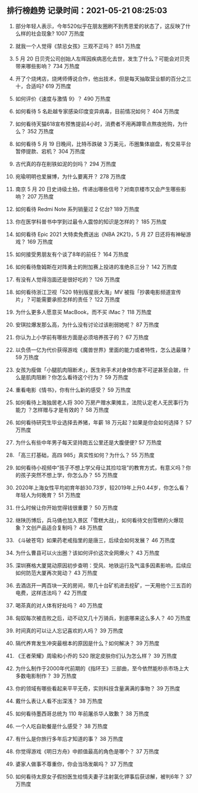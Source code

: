 
## 排行榜趋势 记录时间：2021-05-21 08:25:03
  
  1. 部分年轻人表示，今年520似乎在朋友圈刷不到秀恩爱的状态了，这反映了什么样的社会现象? 1007 万热度
    
  2. 就我一个人觉得《禁忌女孩》三观不正吗？ 851 万热度
    
  3. 5 月 20 日贝壳公司创始人左晖因疾病恶化去世，发生了什么？可能会对贝壳带来哪些影响？ 734 万热度
    
  4. 开了个烧烤店，烧烤师傅说合作，他出技术，但是每天抽取营业额的百分之三十，合适吗? 619 万热度
    
  5. 如何评价《速度与激情 9》？ 490 万热度
    
  6. 如何看待 5 名赴越专家感染印度变异病毒，目前情况如何？ 404 万热度
    
  7. 如何看待天猫618宣布预售提前4小时，消费者不用再蹲零点熬夜抢购，为什么？ 352 万热度
    
  8. 如何看待 5 月 19 日晚间，比特币跌破 3 万美元，币圈集体崩盘，有交易平台暂停提款、宕机？ 304 万热度
    
  9. 古代真的存在削铁如泥的剑吗？ 294 万热度
    
  10. 宛瑜明明也爱展博，为什么要离开？ 278 万热度
    
  11. 南京 5 月 20 日史诗级土拍，传递出哪些信号？对南京楼市又会产生哪些影响？ 207 万热度
    
  12. 如何看待 Redmi Note 系列销量过 2 亿台? 189 万热度
    
  13. 你在医学科普书中学到过最令人震惊的知识是怎样的？ 185 万热度
    
  14. 如何看待 Epic 2021 大特卖免费送出《NBA 2K21》，5 月 27 日还将有神秘游戏？ 169 万热度
    
  15. 如何接受男朋友有个谈了8年的前任？ 164 万热度
    
  16. 如何看待詹姆斯在对阵勇士的附加赛上投进的准绝杀三分？ 142 万热度
    
  17. 有没有人觉得泡面还是很好吃的？ 126 万热度
    
  18. 如何看待浙江卫视「520 特别版星辰大海」MV 被指「抄袭电影频道宣传片」？可能需要承担怎样的责任？ 122 万热度
    
  19. 为什么更多人愿意买 MacBook，而不买 iMac？ 118 万热度
    
  20. 安琪拉爆发那么高，为什么没有讨论过该削弱她呢？ 87 万热度
    
  21. 你认为上小学前有哪些方面是必须培养孩子的？ 67 万热度
    
  22. 以负债一亿为代价获得游戏《魔兽世界》里面的能力或者特性，怎么选最赚？ 59 万热度
    
  23. 女孩为瘦做「小腿肌肉阻断术」，医生称手术对身体伤害不可逆甚至会跛，什么是肌肉阻断？你怎么看待这个行为？ 59 万热度
    
  24. 重看电影《情书》，你有什么新的感受？ 59 万热度
    
  25. 如何看待上海独居老人将 300 万房产赠水果摊主，法院认定老人无民事行为能力 ？怎样赠与才是有效的？ 58 万热度
    
  26. 如何看待研究生毕业选择去养猪，年薪 18 万元起？如果是你会如何选择？ 57 万热度
    
  27. 为什么有些中年男子每天坚持跑五公里还是大腹便便? 57 万热度
    
  28. 「高三打基础，高四 985」真实性如何？为什么？ 55 万热度
    
  29. 如何看待小视频中“孩子不想上学父母让其捡垃圾”的教育方式，有意义吗？你的孩子突然不想上学，你怎么办？ 55 万热度
    
  30. 2020年上海女性平均初育年龄30.73岁，较2019年上升0.44岁，你怎么看？年轻人为何晚育？ 51 万热度
    
  31. 什么时候让你开始觉得钱很重要？ 50 万热度
    
  32. 继陕历博后，兵马俑也加入景区「雪糕大战」，如何看待文创雪糕的火爆现象？文创产品适合复制吗？ 48 万热度
    
  33. 《斗破苍穹》如果药老戒指里的是唐三，后续会如何发展？ 46 万热度
    
  34. 为什么曹县可以火出圈？该如何评价这次全网爆火？ 43 万热度
    
  35. 深圳赛格大厦晃动原因初步查明：受风、地铁运行及气温多因素影响，后续应如何防范大厦再次晃动？ 43 万热度
    
  36. 去酒店开一两百块一天的房间，带几十台矿机进去挖矿，一天用他个三五百的电费，这样违法吗？ 42 万热度
    
  37. 喝茶真的对人体有好处吗？ 40 万热度
    
  38. 匈奴每次被击败之后，动不动又几十万骑兵，到底哪来这么多人？ 40 万热度
    
  39. 时间真的可以让人忘记喜欢的人吗？ 39 万热度
    
  40. 隔代养育发生冲突最根本的原因是什么？如何解决？ 39 万热度
    
  41. 《王者荣耀》周瑜和小乔的 520 限定皮肤你们认为怎么样？ 39 万热度
    
  42. 为什么制作于2000年代前期的《指环王》三部曲，至今依然能秒杀市场上大多数电影制作？ 39 万热度
    
  43. 你的领域有哪些看起来平平无奇，实则科技含量满满的事物？ 39 万热度
    
  44. 戴什么表让人看不出深浅？ 38 万热度
    
  45. 如何看待墨西哥总统为 110 年前屠杀华人致歉？ 38 万热度
    
  46. 一个人吃自助餐是什么感受？ 38 万热度
    
  47. 有什么是你旅行多年后才知道的事？ 38 万热度
    
  48. 你觉得游戏《明日方舟》中颜值最高的角色是哪个？ 37 万热度
    
  49. 婆家人做事不尊重你，你会当场发飙吗？ 37 万热度
    
  50. 如何看待太原女子假扮医生给情夫妻子注射氯化钾事后获谅解，被判6年？ 37 万热度
    